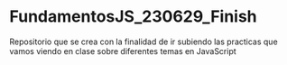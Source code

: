 # FundamentosJS_230629_Finish
Repositorio que se crea con la finalidad de ir subiendo las practicas que vamos viendo en clase sobre diferentes temas en JavaScript
